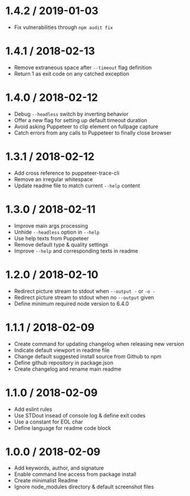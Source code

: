 
1.4.2 / 2019-01-03
==================

  * Fix vulnerabilities through `npm audit fix`

1.4.1 / 2018-02-13
==================

  * Remove extraneous space after `--timeout` flag definition
  * Return 1 as exit code on any catched exception

1.4.0 / 2018-02-12
==================

  * Debug `--headless` switch by inverting behavior
  * Offer a new flag for setting up default timeout duration
  * Avoid asking Puppeteer to clip element on fullpage capture
  * Catch errors from any calls to Puppeteer to finally close browser

1.3.1 / 2018-02-12
==================

  * Add cross reference to puppeteer-trace-cli
  * Remove an irregular whitespace
  * Update readme file to match current `--help` content

1.3.0 / 2018-02-11
==================

  * Improve main args processing
  * Unhide `--headless` option in `--help`
  * Use help texts from Puppeteer
  * Remove default type & quality settings
  * Improve `--help` and corresponding texts in readme

1.2.0 / 2018-02-10
==================

  * Redirect picture stream to stdout when `--output -` or `-o -`
  * Redirect picture stream to stdout when no `--output` given
  * Define minimum required node version to 6.4.0

1.1.1 / 2018-02-09
==================

  * Create command for updating changelog when releasing new version
  * Indicate default viewport in readme file
  * Change default suggested install source from Github to npm
  * Define github repository in package.json
  * Create changelog and rename main readme

1.1.0 / 2018-02-09
===================

  * Add eslint rules
  * Use STDout insead of console log & define exit codes
  * Use a constant for EOL char
  * Define language for readme code block

1.0.0 / 2018-02-09
===================

  * Add keywords, author, and signature
  * Enable command line access from package install
  * Create minimalist Readme
  * Ignore node_modules directory & default screenshot files

